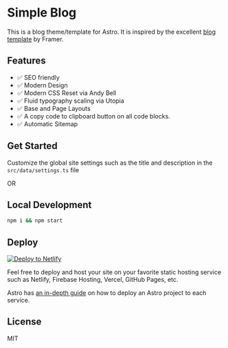 # Simple Blog

This is a blog theme/template for Astro. It is inspired by the excellent [blog template](https://blog.framer.website/) by Framer.

## Features

- ✅ SEO friendly
- ✅ Modern Design
- ✅ Modern CSS Reset via Andy Bell
- ✅ Fluid typography scaling via Utopia
- ✅ Base and Page Layouts
- ✅ A copy code to clipboard button on all code blocks.
- ✅ Automatic Sitemap

## Get Started 

Customize the global site settings such as the title and description in the `src/data/settings.ts` file

OR

## Local Development

```sh
npm i && npm start
```

## Deploy

[![Deploy to Netlify](https://www.netlify.com/img/deploy/button.svg)](https://app.netlify.com/start/deploy?repository=https://github.com/hilldani/hilldani.github.io)

Feel free to deploy and host your site on your favorite static hosting service such as Netlify, Firebase Hosting, Vercel, GitHub Pages, etc.

Astro has [an in-depth guide](https://docs.astro.build/en/guides/deploy/) on how to deploy an Astro project to each service.

## License

MIT
